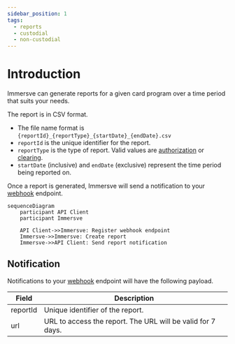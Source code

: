 ```yaml
---
sidebar_position: 1
tags:
  - reports
  - custodial
  - non-custodial
---
```


# Introduction

Immersve can generate reports for a given card program over a time period that suits your needs.

The report is in CSV format.

- The file name format is `{reportId}_{reportType}_{startDate}_{endDate}.csv`
- `reportId` is the unique identifier for the report.
- `reportType` is the type of report. Valid values are [authorization](/guides/reports/authorization-reports) or [clearing](/guides/reports/clearing-reports).
- `startDate` (inclusive) and `endDate` (exclusive) represent the time period being reported on.

Once a report is generated, Immersve will send a notification to your [webhook](/guides/webhooks) endpoint.

```mermaid
sequenceDiagram
	participant API Client
	participant Immersve

	API Client->>Immersve: Register webhook endpoint
	Immersve->>Immersve: Create report
	Immersve->>API Client: Send report notification
```

## Notification

Notifications to your [webhook](/guides/webhooks) endpoint will have the following payload.

|  Field   |                         Description                         |
| -------- | ----------------------------------------------------------- |
| reportId | Unique identifier of the report.                            |
| url      | URL to access the report. The URL will be valid for 7 days. |
